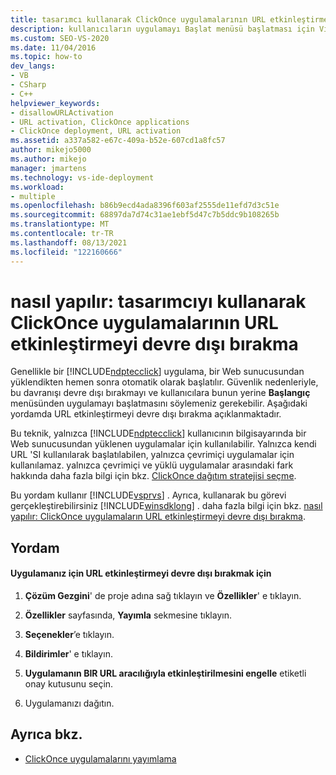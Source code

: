 ```yaml
---
title: tasarımcı kullanarak ClickOnce uygulamalarının URL etkinleştirmeyi devre dışı bırakma
description: kullanıcıların uygulamayı Başlat menüsü başlatması için Visual Studio kullanarak ClickOnce bir uygulama için yüklemenin otomatik olarak nasıl devre dışı bırakılacağını öğrenin.
ms.custom: SEO-VS-2020
ms.date: 11/04/2016
ms.topic: how-to
dev_langs:
- VB
- CSharp
- C++
helpviewer_keywords:
- disallowURLActivation
- URL activation, ClickOnce applications
- ClickOnce deployment, URL activation
ms.assetid: a337a582-e67c-409a-b52e-607cd1a8fc57
author: mikejo5000
ms.author: mikejo
manager: jmartens
ms.technology: vs-ide-deployment
ms.workload:
- multiple
ms.openlocfilehash: b86b9ecd4ada8396f603af2555de11efd7d3c51e
ms.sourcegitcommit: 68897da7d74c31ae1ebf5d47c7b5ddc9b108265b
ms.translationtype: MT
ms.contentlocale: tr-TR
ms.lasthandoff: 08/13/2021
ms.locfileid: "122160666"
---
```

# <a name="how-to-disable-url-activation-of-clickonce-applications-by-using-the-designer"></a>nasıl yapılır: tasarımcıyı kullanarak ClickOnce uygulamalarının URL etkinleştirmeyi devre dışı bırakma
Genellikle bir [!INCLUDE[ndptecclick](../deployment/includes/ndptecclick_md.md)] uygulama, bir Web sunucusundan yüklendikten hemen sonra otomatik olarak başlatılır. Güvenlik nedenleriyle, bu davranışı devre dışı bırakmayı ve kullanıcılara bunun yerine **Başlangıç** menüsünden uygulamayı başlatmasını söylemeniz gerekebilir. Aşağıdaki yordamda URL etkinleştirmeyi devre dışı bırakma açıklanmaktadır.

 Bu teknik, yalnızca [!INCLUDE[ndptecclick](../deployment/includes/ndptecclick_md.md)] kullanıcının bilgisayarında bir Web sunucusundan yüklenen uygulamalar için kullanılabilir. Yalnızca kendi URL 'SI kullanılarak başlatılabilen, yalnızca çevrimiçi uygulamalar için kullanılamaz. yalnızca çevrimiçi ve yüklü uygulamalar arasındaki fark hakkında daha fazla bilgi için bkz. [ClickOnce dağıtım stratejisi seçme](../deployment/choosing-a-clickonce-deployment-strategy.md).

 Bu yordam kullanır [!INCLUDE[vsprvs](../code-quality/includes/vsprvs_md.md)] . Ayrıca, kullanarak bu görevi gerçekleştirebilirsiniz [!INCLUDE[winsdklong](../deployment/includes/winsdklong_md.md)] . daha fazla bilgi için bkz. [nasıl yapılır: ClickOnce uygulamaların URL etkinleştirmeyi devre dışı bırakma](../deployment/how-to-disable-url-activation-of-clickonce-applications.md).

## <a name="procedure"></a>Yordam

#### <a name="to-disable-url-activation-for-your-application"></a>Uygulamanız için URL etkinleştirmeyi devre dışı bırakmak için

1. **Çözüm Gezgini**' de proje adına sağ tıklayın ve **Özellikler**' e tıklayın.

2. **Özellikler** sayfasında, **Yayımla** sekmesine tıklayın.

3. **Seçenekler**’e tıklayın.

4. **Bildirimler**' e tıklayın.

5. **Uygulamanın BIR URL aracılığıyla etkinleştirilmesini engelle** etiketli onay kutusunu seçin.

6. Uygulamanızı dağıtın.

## <a name="see-also"></a>Ayrıca bkz.
- [ClickOnce uygulamalarını yayımlama](../deployment/publishing-clickonce-applications.md)